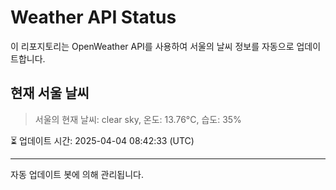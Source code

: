 
# Weather API Status

이 리포지토리는 OpenWeather API를 사용하여 서울의 날씨 정보를 자동으로 업데이트합니다.

## 현재 서울 날씨
> 서울의 현재 날씨: clear sky, 온도: 13.76°C, 습도: 35%

⏳ 업데이트 시간: 2025-04-04 08:42:33 (UTC)

---
자동 업데이트 봇에 의해 관리됩니다.
